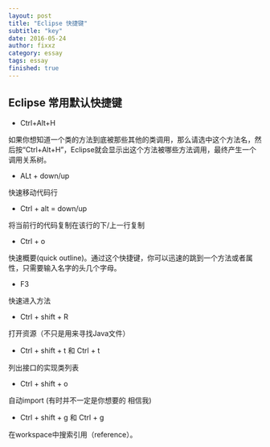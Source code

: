 ```yaml
---
layout: post
title: "Eclipse 快捷键"
subtitle: "key"
date: 2016-05-24
author: fixxz
category: essay
tags: essay
finished: true
---
```


## Eclipse 常用默认快捷键

* Ctrl+Alt+H

如果你想知道一个类的方法到底被那些其他的类调用，那么请选中这个方法名，然后按“Ctrl+Alt+H”，Eclipse就会显示出这个方法被哪些方法调用，最终产生一个调用关系树。 

* ALt + down/up 
 
快速移动代码行

* Ctrl + alt = down/up

将当前行的代码复制在该行的下/上一行复制

* Ctrl + o

快速概要(quick outline)。通过这个快捷键，你可以迅速的跳到一个方法或者属性，只需要输入名字的头几个字母。

* F3

快速进入方法

* Ctrl + shift + R

打开资源（不只是用来寻找Java文件）

* Ctrl + shift + t  和 Ctrl + t

列出接口的实现类列表

* Ctrl + shift + o

自动import (有时并不一定是你想要的 相信我)

* Ctrl + shift + g 和 Ctrl + g

在workspace中搜索引用（reference）。